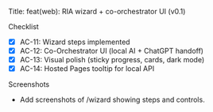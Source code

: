 Title: feat(web): RIA wizard + co-orchestrator UI (v0.1)

Checklist
- [x] AC-11: Wizard steps implemented
- [x] AC-12: Co-Orchestrator UI (local AI + ChatGPT handoff)
- [x] AC-13: Visual polish (sticky progress, cards, dark mode)
- [x] AC-14: Hosted Pages tooltip for local API

Screenshots
- Add screenshots of /wizard showing steps and controls.

